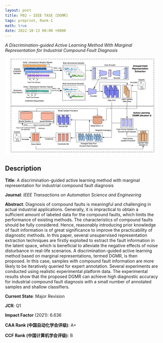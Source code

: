 ```yaml
---
layout: post
title: P02 — IEEE TASE [DGMR]
tags: preprint, Rank-1
math: true
date: 2022-10-13 00:00 +0800
---
```


*A Discrimination-guided Active Learning Method With Marginal Representation for Industrial Compound Fault Diagnosis*

![GA](https://github.com/Samlzy/pics/raw/Samlzy-patch-1/LiuZY06.png)


## Description

**Title**: A discrimination-guided active learning method with marginal representation for industrial compound fault diagnosis

**Journal**: *IEEE Transactions on Automation Science and Engineering*

**Abstract**: Diagnosis of compound faults is meaningful and challenging in actual industrial applications. Generally, it is impractical to obtain a sufficient amount of labeled data for the compound faults, which limits the performance of existing methods. The characteristics of compound faults should be fully considered. Hence, reasonably introducing prior knowledge of fault information is of great significance to improve the practicability of diagnostic methods. In this paper, several unsupervised representation extraction techniques are firstly exploited to extract the fault information in the latent space, which is beneficial to alleviate the negative effects of noise disturbance in real-life scenarios. A discrimination-guided active learning method based on marginal representations, termed DGMR, is then proposed. In this case, samples with compound fault information are more likely to be iteratively queried for expert annotation. Several experiments are conducted using realistic experimental platform data. The experimental results show that the proposed DGMR can achieve high diagnostic accuracy for industrial compound fault diagnosis with a small number of annotated samples and shallow classifiers.

**Current State**: Major Revision

**JCR**: Q1

**Impact Factor** (2021): 6.636

**CAA Rank (中国自动化学会评级)**: A+

**CCF Rank (中国计算机学会评级)**: B


